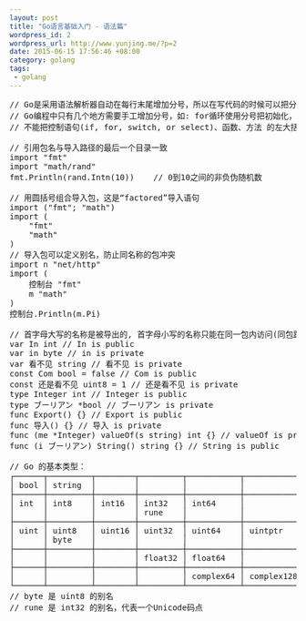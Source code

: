 ```yaml
--- 
layout: post
title: "Go语言基础入门 - 语法篇"
wordpress_id: 2
wordpress_url: http://www.yunjing.me/?p=2
date: 2015-06-15 17:56:46 +08:00
category: golang
tags: 
 - golang
---
```


<pre class="brush: Go" line="1">
// Go是采用语法解析器自动在每行末尾增加分号，所以在写代码的时候可以把分号省略。
// Go编程中只有几个地方需要手工增加分号，如: for循环使用分号把初始化，条件和遍历元素分开。在一行中有多条语句时，需要增加分号。
// 不能把控制语句(if, for, switch, or select)、函数、方法 的左大括号单独放在一行， 如果你这样作了语法解析器会在大括号之前插入一个分号，导致编译错误。

// 引用包名与导入路径的最后一个目录一致
import "fmt"
import "math/rand"
fmt.Println(rand.Intn(10))    // 0到10之间的非负伪随机数

// 用圆括号组合导入包，这是“factored”导入语句
import ("fmt"; "math")
import (
    "fmt"
    "math"
)
// 导入包可以定义别名，防止同名称的包冲突
import n "net/http"
import (
    控制台 "fmt"
    m "math"
)
控制台.Println(m.Pi)

// 首字母大写的名称是被导出的, 首字母小写的名称只能在同一包内访问(同包跨文件也能访问)
var In int // In is public
var in byte // in is private
var 看不见 string // 看不见 is private
const Com bool = false // Com is public
const 还是看不见 uint8 = 1 // 还是看不见 is private
type Integer int // Integer is public
type ブーリアン *bool // ブーリアン is private
func Export() {} // Export is public
func 导入() {} // 导入 is private
func (me *Integer) valueOf(s string) int {} // valueOf is private
func (i ブーリアン) String() string {} // String is public

// Go 的基本类型：
┌──────┬─────────┬────────┬─────────┬───────────┬────────────┐
│ bool │ string  │        │         │           │            │
├──────┼─────────┼────────┼─────────┼───────────┼────────────┤
│ int  │ int8    │ int16  │ int32   │ int64     │            │
│      │         │        │ rune    │           │            │
├──────┼─────────┼────────┼─────────┼───────────┼────────────┤
│ uint │ uint8   │ uint16 │ uint32  │ uint64    │ uintptr    │
│      │ byte    │        │         │           │            │
├──────┼─────────┼────────┼─────────┼───────────┼────────────┤
│      │         │        │ float32 │ float64   │            │
├──────┼─────────┼────────┼─────────┼───────────┼────────────┤
│      │         │        │         │ complex64 │ complex128 │
└──────┴─────────┴────────┴─────────┴───────────┴────────────┘
// byte 是 uint8 的别名
// rune 是 int32 的别名，代表一个Unicode码点
</pre>
